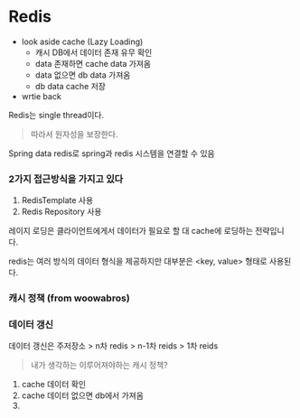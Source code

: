 # Redis

- look aside cache (Lazy Loading)
    - 캐시 DB에서 데이터 존재 유무 확인
    - data 존재하면 cache data 가져옴
    - data 없으면 db data 가져옴
    - db data cache 저장
- wrtie back

Redis는 single thread이다.

> 따라서 원자성을 보장한다.
> 

Spring data redis로 spring과 redis 시스템을 연결할 수 있음

### **2가지 접근방식을 가지고 있다**

1. RedisTemplate 사용
2. Redis Repository 사용

레이지 로딩은 클라이언트에게서 데이터가 필요로 할 대 cache에 로딩하는 전략입니다.

redis는 여러 방식의 데이터 형식을 제공하지만 대부분은 <key, value> 형태로 사용된다.

### **캐시 정책 (from woowabros)**

### **데이터 갱신**

데이터 갱신은 주저장소 > n차 redis > n-1차 reids > 1차 reids

> 내가 생각하는 이루어져야하는 캐시 정책?
> 
1. cache 데이터 확인
2. cache 데이터 없으면 db에서 가져옴
3.